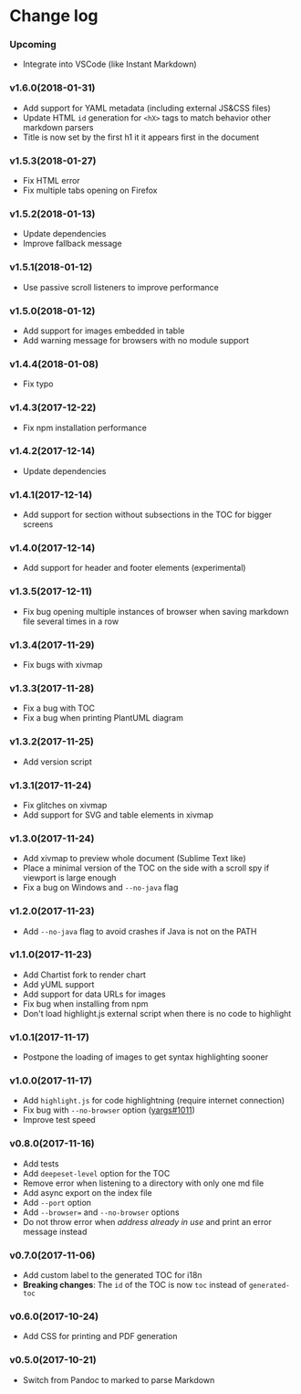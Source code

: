 # Change log

### Upcoming

* Integrate into VSCode (like Instant Markdown)

### v1.6.0(2018-01-31)

* Add support for YAML metadata (including external JS&CSS files)
* Update HTML `id` generation for `<hX>` tags to match behavior other markdown
  parsers
* Title is now set by the first h1 it it appears first in the document

### v1.5.3(2018-01-27)

* Fix HTML error
* Fix multiple tabs opening on Firefox

### v1.5.2(2018-01-13)

* Update dependencies
* Improve fallback message

### v1.5.1(2018-01-12)

* Use passive scroll listeners to improve performance

### v1.5.0(2018-01-12)

* Add support for images embedded in table
* Add warning message for browsers with no module support

### v1.4.4(2018-01-08)

* Fix typo

### v1.4.3(2017-12-22)

* Fix npm installation performance

### v1.4.2(2017-12-14)

* Update dependencies

### v1.4.1(2017-12-14)

* Add support for section without subsections in the TOC for bigger screens

### v1.4.0(2017-12-14)

* Add support for header and footer elements (experimental)

### v1.3.5(2017-12-11)

* Fix bug opening multiple instances of browser when saving markdown file
  several times in a row

### v1.3.4(2017-11-29)

* Fix bugs with xivmap

### v1.3.3(2017-11-28)

* Fix a bug with TOC
* Fix a bug when printing PlantUML diagram

### v1.3.2(2017-11-25)

* Add version script

### v1.3.1(2017-11-24)

* Fix glitches on xivmap
* Add support for SVG and table elements in xivmap

### v1.3.0(2017-11-24)

* Add xivmap to preview whole document (Sublime Text like)
* Place a minimal version of the TOC on the side with a scroll spy if viewport
  is large enough
* Fix a bug on Windows and `--no-java` flag

### v1.2.0(2017-11-23)

* Add `--no-java` flag to avoid crashes if Java is not on the PATH

### v1.1.0(2017-11-23)

* Add Chartist fork to render chart
* Add yUML support
* Add support for data URLs for images
* Fix bug when installing from npm
* Don't load highlight.js external script when there is no code to highlight

### v1.0.1(2017-11-17)

* Postpone the loading of images to get syntax highlighting sooner

### v1.0.0(2017-11-17)

* Add `highlight.js` for code highlightning (require internet connection)
* Fix bug with `--no-browser` option
  ([yargs#1011](https://github.com/yargs/yargs/issues/1011))
* Improve test speed

### v0.8.0(2017-11-16)

* Add tests
* Add `deepeset-level` option for the TOC
* Remove error when listening to a directory with only one md file
* Add async export on the index file
* Add `--port` option
* Add `--browser=` and `--no-browser` options
* Do not throw error when _address already in use_ and print an error message
  instead

### v0.7.0(2017-11-06)

* Add custom label to the generated TOC for i18n
* **Breaking changes**: The `id` of the TOC is now `toc` instead of
  `generated-toc`

### v0.6.0(2017-10-24)

* Add CSS for printing and PDF generation

### v0.5.0(2017-10-21)

* Switch from Pandoc to marked to parse Markdown

